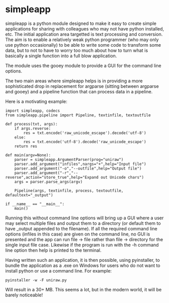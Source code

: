 # simpleapp

simpleapp is a python module designed to make it easy to create simple
applications for sharing with colleagues who may not have python installed, etc.
The initial application area targetted is text processing and conversion. The
aim is to enable a relatively weak python programmer (who may only use python
occasionally) to be able to write some code to transform some data, but to not
to have to worry too much about how to turn what is basically a single function
into a full blow application.

The module uses the gooey module to provide a GUI for the command line options.

The two main areas where simpleapp helps is in providing a more sophisticated
drop in replacement for argparse (sitting between argparse and gooey) and a
pipeline function that can process data in a pipeline.

Here is a motivating example:

```
import simpleapp, codecs
from simpleapp.pipeline import Pipeline, textinfile, textoutfile

def process(txt, args):
    if args.reverse:
        res = txt.encode('raw_unicode_escape').decode('utf-8')
    else:
        res = txt.encode('utf-8').decode('raw_unicode_escape')
    return res

def main(argv=None):
    parser = simpleapp.ArgumentParser(prog="uniraw")
    parser.add_argument("infiles",nargs="+",help="Input file")
    parser.add_argument("-o","--outfile",help="Output file")
    parser.add_argument("-r","--reverse",action="store_true",help="Expand out Unicode chars")
    args = parser.parse_args(argv)

    Pipeline(args, textinfile, process, textoutfile, defaultext="_output")

if __name__ == "__main__":
    main()
```

Running this without command line options will bring up a GUI where a user may
select multiple files and output them to a directory (or default them to have
\_output appended to the filename). If all the required command line options
(infiles in this case) are given on the command line, no GUI is presented and
the app can run file -> file rather than file -> directory for the single input
file case. Likewise if the program is run with the -h command line option then
help is printed to the terminal.

Having written such an application, it is then possible, using pyinstaller, to
bundle the application as a .exe on Windows for users who do not want to install
python or use a command line. For example:

```
pyinstaller -w -F uniraw.py
```

Will result in a 30+ MB. This seems a lot, but in the modern world, it will be
barely noticeable!



